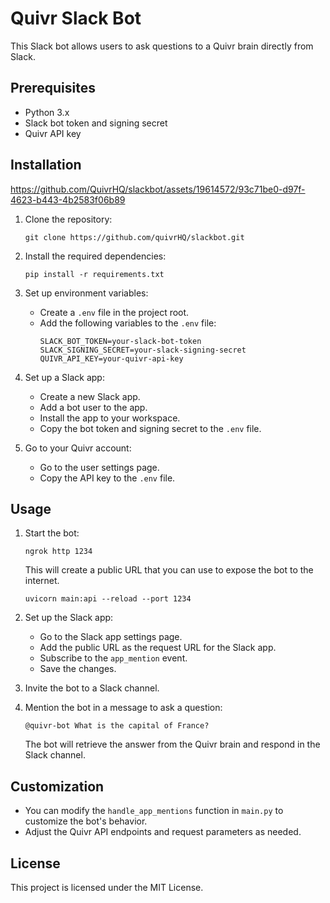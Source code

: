 # Quivr Slack Bot

This Slack bot allows users to ask questions to a Quivr brain directly from Slack.

## Prerequisites

- Python 3.x
- Slack bot token and signing secret
- Quivr API key

## Installation



https://github.com/QuivrHQ/slackbot/assets/19614572/93c71be0-d97f-4623-b443-4b2583f06b89



1. Clone the repository:
   ```
   git clone https://github.com/quivrHQ/slackbot.git
   ```

2. Install the required dependencies:
   ```
   pip install -r requirements.txt
   ```

3. Set up environment variables:
   - Create a `.env` file in the project root.
   - Add the following variables to the `.env` file:
     ```
     SLACK_BOT_TOKEN=your-slack-bot-token
     SLACK_SIGNING_SECRET=your-slack-signing-secret
     QUIVR_API_KEY=your-quivr-api-key
     ```

4. Set up a Slack app:
   - Create a new Slack app.
   - Add a bot user to the app.
   - Install the app to your workspace.
   - Copy the bot token and signing secret to the `.env` file.

5. Go to your Quivr account:
   - Go to the user settings page.
   - Copy the API key to the `.env` file.

## Usage

1. Start the bot:
   ```
   ngrok http 1234
   ```
   This will create a public URL that you can use to expose the bot to the internet.
   ```
   uvicorn main:api --reload --port 1234
   ```
2. Set up the Slack app:
   - Go to the Slack app settings page.
   - Add the public URL as the request URL for the Slack app.
   - Subscribe to the `app_mention` event.
   - Save the changes.

2. Invite the bot to a Slack channel.

3. Mention the bot in a message to ask a question:
   ```
   @quivr-bot What is the capital of France?
   ```

   The bot will retrieve the answer from the Quivr brain and respond in the Slack channel.

## Customization

- You can modify the `handle_app_mentions` function in `main.py` to customize the bot's behavior.
- Adjust the Quivr API endpoints and request parameters as needed.

## License

This project is licensed under the MIT License.
